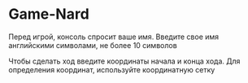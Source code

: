 # Game-Nard
Перед игрой, консоль спросит ваше имя. Введите свое имя английскими символами, не более 10 символов

Чтобы сделать ход введите координаты начала и конца хода.
Для определения координат, используйте координатную сетку
